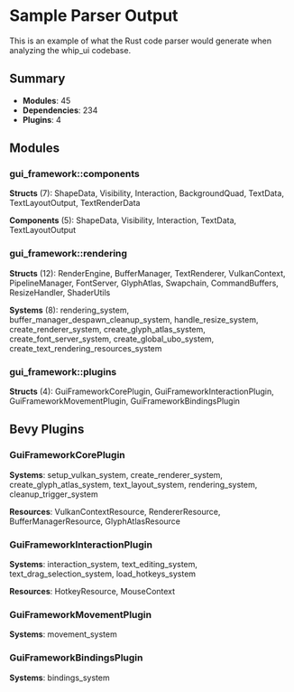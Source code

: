 # Sample Parser Output

This is an example of what the Rust code parser would generate when analyzing the whip_ui codebase.

## Summary

- **Modules**: 45
- **Dependencies**: 234
- **Plugins**: 4

## Modules

### gui_framework::components

**Structs** (7): ShapeData, Visibility, Interaction, BackgroundQuad, TextData, TextLayoutOutput, TextRenderData

**Components** (5): ShapeData, Visibility, Interaction, TextData, TextLayoutOutput

### gui_framework::rendering

**Structs** (12): RenderEngine, BufferManager, TextRenderer, VulkanContext, PipelineManager, FontServer, GlyphAtlas, Swapchain, CommandBuffers, ResizeHandler, ShaderUtils

**Systems** (8): rendering_system, buffer_manager_despawn_cleanup_system, handle_resize_system, create_renderer_system, create_glyph_atlas_system, create_font_server_system, create_global_ubo_system, create_text_rendering_resources_system

### gui_framework::plugins

**Structs** (4): GuiFrameworkCorePlugin, GuiFrameworkInteractionPlugin, GuiFrameworkMovementPlugin, GuiFrameworkBindingsPlugin

## Bevy Plugins

### GuiFrameworkCorePlugin

**Systems**: setup_vulkan_system, create_renderer_system, create_glyph_atlas_system, text_layout_system, rendering_system, cleanup_trigger_system

**Resources**: VulkanContextResource, RendererResource, BufferManagerResource, GlyphAtlasResource

### GuiFrameworkInteractionPlugin

**Systems**: interaction_system, text_editing_system, text_drag_selection_system, load_hotkeys_system

**Resources**: HotkeyResource, MouseContext

### GuiFrameworkMovementPlugin

**Systems**: movement_system

### GuiFrameworkBindingsPlugin

**Systems**: bindings_system